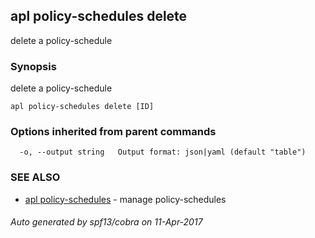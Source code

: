 ## apl policy-schedules delete

delete a policy-schedule

### Synopsis


delete a policy-schedule

```
apl policy-schedules delete [ID]
```

### Options inherited from parent commands

```
  -o, --output string   Output format: json|yaml (default "table")
```

### SEE ALSO
* [apl policy-schedules](apl_policy-schedules.md)	 - manage policy-schedules

###### Auto generated by spf13/cobra on 11-Apr-2017
